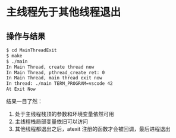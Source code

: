 # 主线程先于其他线程退出

## 操作与结果

```bash
$ cd MainThreadExit
$ make
$ ./main
In Main Thread, create thread now
In Main Thread, pthread_create ret: 0
In Main Thread, main thread exit now
In thread: ./main TERM_PROGRAM=vscode 42
At Exit Now
```

结果一目了然：

1. 处于主线程栈顶的参数和环境变量依然可用
2. 主线程栈局部变量依旧可以访问
3. 其他线程都退出之后，atexit 注册的函数才会被回调，最后进程退出
